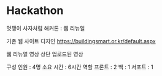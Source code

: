 # Hackathon
멋쟁이 사자처럼 해커톤 : 웹 리뉴얼

기존 웹 사이트 디자인
https://buildingsmart.or.kr/default.aspx

웹 리뉴얼 영상
상단 업로드된 영상

구성 인원 : 4명 
소요 시간 : 6시간
역할
프론트 : 2
백 : 1
서포트 : 1
